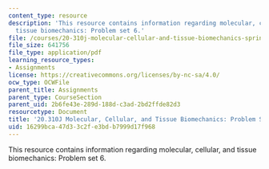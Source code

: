 ```yaml
---
content_type: resource
description: 'This resource contains information regarding molecular, cellular, and
  tissue biomechanics: Problem set 6.'
file: /courses/20-310j-molecular-cellular-and-tissue-biomechanics-spring-2015/16299bca47d33c2fe3bdb7999d17f968_MIT20_310JS15_PS6.pdf
file_size: 641756
file_type: application/pdf
learning_resource_types:
- Assignments
license: https://creativecommons.org/licenses/by-nc-sa/4.0/
ocw_type: OCWFile
parent_title: Assignments
parent_type: CourseSection
parent_uid: 2b6fe43e-289d-188d-c3ad-2bd2ffde82d3
resourcetype: Document
title: '20.310J Molecular, Cellular, and Tissue Biomechanics: Problem Set 6'
uid: 16299bca-47d3-3c2f-e3bd-b7999d17f968
---
```

This resource contains information regarding molecular, cellular, and tissue biomechanics: Problem set 6.